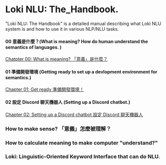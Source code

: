 # Loki NLU: The_Handbook.

"Loki NLU: The Handbook" is a detailed manual describing what Loki NLU system is and how to use it in various NLP/NLU tasks.

#### 00 意義是什麼？(What is meaning? How do human understand the semantics of languages. )
[Chatpter 00: What is meaning? 「意義」是什麼？](https://github.com/Droidtown/Loki_NLU_The_Handbook/blob/main/Chapter_00_What_is_meaning.md)

#### 01 準備開發環境 (Getting ready to set up a devlopment environment for semantics.)
[Chapter 01: Get ready 準備開發環境！](https://github.com/Droidtown/Loki_NLU_The_Handbook/blob/main/Chapter_01_Get_ready.md)

#### 02 設定 Discord 聊天機器人 (Setting up a Discord chatbot.)
[Chapter 02: Setting up a Discord chatbot 設定 Discord 聊天機器人](https://github.com/Droidtown/Loki_NLU_The_Handbook/blob/main/Chapter_02_Discord_Chatbot.md)

### How to make sense? 「意義」怎麼被理解？
### How to calculate meaning to make computer "understand?"
### Loki: Linguistic-Oriented Keyword Interface that can do NLU.
